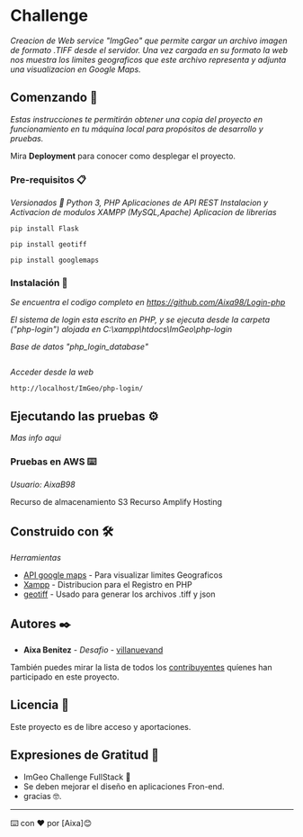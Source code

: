# Challenge

_Creacion de Web service "ImgGeo" que permite cargar un archivo imagen de formato .TIFF desde el servidor. Una vez cargada en su formato la web nos muestra los limites geograficos que este archivo representa y adjunta una visualizacion en Google Maps._

## Comenzando 🚀

_Estas instrucciones te permitirán obtener una copia del proyecto en funcionamiento en tu máquina local para propósitos de desarrollo y pruebas._

Mira **Deployment** para conocer como desplegar el proyecto.

### Pre-requisitos 📋

_Versionados 📌_
_Python 3, PHP_
_Aplicaciones de API REST_
_Instalacion y Activacion de modulos XAMPP (MySQL,Apache)_
_Aplicacion de librerias_

```
pip install Flask
```

```
pip install geotiff
```

```
pip install googlemaps
```

### Instalación 🔧

_Se encuentra el codigo completo en https://github.com/Aixa98/Login-php_

_El sistema de login esta escrito en PHP, y se ejecuta desde la carpeta ("php-login") alojada en C:\xampp\htdocs\ImGeo\php-login_

_Base de datos "php_login_database"_

```

```

_Acceder desde la web_

```
http://localhost/ImGeo/php-login/
```

## Ejecutando las pruebas ⚙️

_Mas info aqui_

### Pruebas en AWS ⌨️

_Usuario: AixaB98_

Recurso de almacenamiento S3
Recurso Amplify Hosting

## Construido con 🛠️

_Herramientas_

- [API google maps](https://developers.google.com/maps?hl=es-419) - Para visualizar limites Geograficos
- [Xampp](https://www.apachefriends.org/es/index.html) - Distribucion para el Registro en PHP
- [geotiff](https://pypi.org/project/geotiff/) - Usado para generar los archivos .tiff y json

## Autores ✒️

- **Aixa Benitez** - _Desafio_ - [villanuevand](https://github.com/Aixa98)

También puedes mirar la lista de todos los [contribuyentes](https://github.com/your/project/contributors) quíenes han participado en este proyecto.

## Licencia 📄

Este proyecto es de libre acceso y aportaciones.

## Expresiones de Gratitud 🎁

- ImGeo Challenge FullStack 📢
- Se deben mejorar el diseño en aplicaciones Fron-end.
- gracias 🤓.

---

⌨️ con ❤️ por [Aixa]😊
